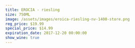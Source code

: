 ```yaml
---
title: EROCIA - riesling
size: 750ML
image: /assets/images/eroica-riesling-nv-1400-store.png
reg_price: $19.99
special_price: $14.99
expiration_date: 2017-12-20 00:00:00
show_wine: true
---
```



